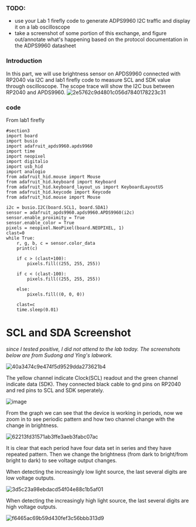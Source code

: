 ### TODO:

- use your Lab 1 firefly code to generate ADPS9960 I2C traffic and display it on a lab oscilloscope
- take a screenshot of some portion of this exchange, and figure out/annotate what's happening based on the protocol documentation in the ADPS9960 datasheet 

### Introduction

In this part, we will use brightness sensor on APDS9960 connected with RP2040 via I2C and lab1 firefly code to measure SCL and SDK value through oscilloscope. The scope trace will show the I2C bus between RP2040 and APDS9960.
![2e5762c9d4801c056d7840178223c31](https://user-images.githubusercontent.com/114200453/202347142-775cb4ea-bf16-4d05-8fd9-39e6acbc1f6d.jpg)


### code

From lab1 firefly

```
#section3
import board
import busio
import adafruit_apds9960.apds9960
import time
import neopixel
import digitalio
import usb_hid
import analogio
from adafruit_hid.mouse import Mouse
from adafruit_hid.keyboard import Keyboard
from adafruit_hid.keyboard_layout_us import KeyboardLayoutUS
from adafruit_hid.keycode import Keycode
from adafruit_hid.mouse import Mouse

i2c = busio.I2C(board.SCL1, board.SDA1)
sensor = adafruit_apds9960.apds9960.APDS9960(i2c)
sensor.enable_proximity = True
sensor.enable_color = True
pixels = neopixel.NeoPixel(board.NEOPIXEL, 1)
clast=0
while True:
    r, g, b, c = sensor.color_data
    print(c)
    
    if c > (clast+100):
        pixels.fill((255, 255, 255))
        
    if c < (clast-100):
        pixels.fill((255, 255, 255))
        
    else:
        pixels.fill((0, 0, 0))
        
    clast=c
    time.sleep(0.01)
```
# SCL and SDA Screenshot
*since I tested positive, I did not attend to the lab today. The screenshots below are from Sudong and Ying's labwork.*

![40a3474c9e474f5d9529dda273621b4](https://user-images.githubusercontent.com/113209201/200035929-452c6688-bd88-4adc-8177-fd4764c10a40.jpg)

The yellow channel indicate Clock(SCL) readout and the green channel indicate data (SDK). They connected black cable to gnd pins on RP2040 and red pins to SCL and SDK seperately.

![image](https://user-images.githubusercontent.com/113209201/200041246-9d882efe-0237-468e-b7c9-95b1db2d0bdd.png)

From the graph we can see that the device is working in periods, now we zoom in to see periodic pattern and how two channel change with the change in brightness.

![62213fd31571ab3ffe3aeb3fabc07ac](https://user-images.githubusercontent.com/113209201/200036371-9c0d52a1-e57c-4ddd-982c-1cbd777e8709.jpg)

It is clear that each period have four data set in series and they have repeated pattern. Then we change the brightness (from dark to bright/from bright to dark) to see voltage output changes.

When detecting the increasingly low light source, the last several digits are low voltage outputs.

![3d5c23a98ebdacd54f04e88c1b5af01](https://user-images.githubusercontent.com/113209201/200036690-da966c74-9d4e-41c2-bfdc-072c24bd86bf.jpg)

When detecting the increasingly high light source, the last several digits are high voltage outputs.

![f6465ac69b59d430fef3c56bbb313d9](https://user-images.githubusercontent.com/113209201/200037348-f603d39a-9ff0-465d-aee1-571941d56c95.jpg)

